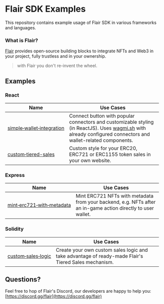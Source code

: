 # Flair SDK Examples

This repository contains example usage of Flair SDK in various frameworks and languages.

### What is Flair?

[Flair](https://flair.dev) provides open-source building blocks to integrate NFTs and Web3 in your project, fully trustless and in your ownership.

> with Flair you don't re-invent the wheel.

## Examples

### React

| Name                                                                       | Use Cases                                                                                                                                                                                           |
| -------------------------------------------------------------------------- | --------------------------------------------------------------------------------------------------------------------------------------------------------------------------------------------------- |
| [simple&#x2011;wallet&#x2011;integration](react/simple-wallet-integration) | Connect button with popular connectors and customizable styling (in ReactJS). Uses [wagmi.sh](https://github.com/wagmi-dev/wagmi) with already configured connectors and wallet-related components. |
| [custom&#x2011;tiered-sales](react/custom-tiered-sales)                    | Custom style for your ERC20, ERC721 or ERC1155 token sales in your own website.                                                                                                                     |

### Express

| Name                                                                                | Use Cases                                                                                                    |
| ----------------------------------------------------------------------------------- | ------------------------------------------------------------------------------------------------------------ |
| [mint&#x2011;erc721&#x2011;with&#x2011;metadata](express/mint-erc721-with-metadata) | Mint ERC721 NFTs with metadata from your backend, e.g. NFTs after an in-game action directly to user wallet. |

### Solidity

| Name                                                                                | Use Cases                                                                                                    |
| ----------------------------------------------------------------------------------- | ------------------------------------------------------------------------------------------------------------ |
| [custom&#x2011;sales&#x2011;logic](solidity/custom-sales-logic) | Create your own custom sales logic and take advantage of ready-made Flair's Tiered Sales mechanism. |

## Questions?

Feel free to hop of Flair's Discord, our developers are happy to help you: [https://discord.gg/flair](https://discord.gg/flair)
